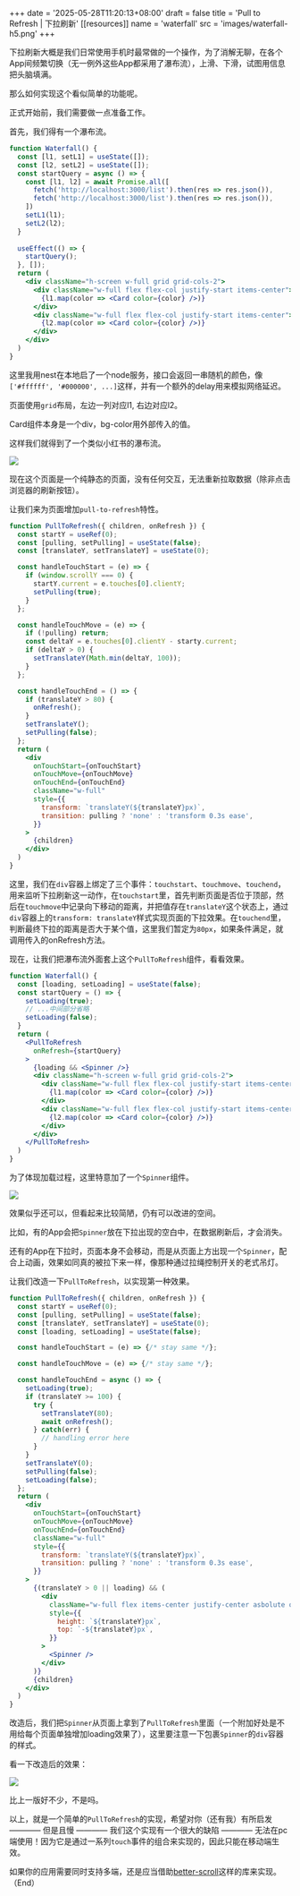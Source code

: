 +++
date = '2025-05-28T11:20:13+08:00'
draft = false
title = 'Pull to Refresh | 下拉刷新'
[[resources]]
  name = 'waterfall'
  src = 'images/waterfall-h5.png'
+++


下拉刷新大概是我们日常使用手机时最常做的一个操作，为了消解无聊，在各个App间频繁切换（无一例外这些App都采用了瀑布流），上滑、下滑，试图用信息把头脑填满。

那么如何实现这个看似简单的功能呢。

正式开始前，我们需要做一点准备工作。

首先，我们得有一个瀑布流。

```jsx {linenos=inline}
function Waterfall() {
  const [l1, setL1] = useState([]);
  const [l2, setL2] = useState([]);
  const startQuery = async () => {
    const [l1, l2] = await Promise.all([
      fetch('http://localhost:3000/list').then(res => res.json()),
      fetch('http://localhost:3000/list').then(res => res.json()),
    ])
    setL1(l1);
    setL2(l2);
  }
  
  useEffect(() => {
    startQuery();
  }, []);
  return (
    <div className="h-screen w-full grid grid-cols-2">
      <div className="w-full flex flex-col justify-start items-center">
        {l1.map(color => <Card color={color} />)}
      </div>
      <div className="w-full flex flex-col justify-start items-center">
        {l2.map(color => <Card color={color} />)}
      </div>
    </div> 
  )
}
```

这里我用nest在本地启了一个node服务，接口会返回一串随机的颜色，像`['#ffffff', '#000000', ...]`这样，并有一个额外的delay用来模拟网络延迟。

页面使用`grid`布局，左边一列对应l1, 右边对应l2。

Card组件本身是一个div，bg-color用外部传入的值。

这样我们就得到了一个类似小红书的瀑布流。

![](images/waterfall-h5.png)

现在这个页面是一个纯静态的页面，没有任何交互，无法重新拉取数据（除非点击浏览器的刷新按钮）。

让我们来为页面增加`pull-to-refresh`特性。

```jsx {linenos=inline}
function PullToRefresh({ children, onRefresh }) {
  const startY = useRef(0);
  const [pulling, setPulling] = useState(false);
  const [translateY, setTranslateY] = useState(0);

  const handleTouchStart = (e) => {
    if (window.scrollY === 0) {
      startY.current = e.touches[0].clientY;
      setPulling(true);
    }
  };

  const handleTouchMove = (e) => {
    if (!pulling) return;
    const deltaY = e.touches[0].clientY - starty.current;
    if (deltaY > 0) {
      setTranslateY(Math.min(deltaY, 100));
    }
  };

  const handleTouchEnd = () => {
    if (translateY > 80) {
      onRefresh();
    }
    setTranslateY();
    setPulling(false);
  };
  return (
    <div
      onTouchStart={onTouchStart}
      onTouchMove={onTouchMove}
      onTouchEnd={onTouchEnd}
      className="w-full"
      style={{
        transform: `translateY(${translateY}px)`,
        transition: pulling ? 'none' : 'transform 0.3s ease',
      }}
    >
      {children}
    </div>
  )
}
```

这里，我们在`div`容器上绑定了三个事件：`touchstart`、`touchmove`、`touchend`，用来监听下拉刷新这一动作，在`touchstart`里，首先判断页面是否位于顶部，然后在`touchmove`中记录向下移动的距离，并把值存在`translateY`这个状态上，通过`div`容器上的`transform: translateY`样式实现页面的下拉效果。在`touchend`里，判断最终下拉的距离是否大于某个值，这里我们暂定为`80px`，如果条件满足，就调用传入的onRefresh方法。

现在，让我们把瀑布流外面套上这个`PullToRefresh`组件，看看效果。

```jsx {linenos=inline hl_lines=[2, 4, 6, "9-12", 21]}
function Waterfall() {
  const [loading, setLoading] = useState(false);
  const startQuery = () => {
    setLoading(true);
    // ...中间部分省略
    setLoading(false);
  }
  return (
    <PullToRefresh
      onRefresh={startQuery}
    >
      {loading && <Spinner />}
      <div className="h-screen w-full grid grid-cols-2">
        <div className="w-full flex flex-col justify-start items-center">
          {l1.map(color => <Card color={color} />)}
        </div>
        <div className="w-full flex flex-col justify-start items-center">
          {l2.map(color => <Card color={color} />)}
        </div>
      </div> 
    </PullToRefresh>
  )
}
```

为了体现加载过程，这里特意加了一个`Spinner`组件。

![](images/demo-1.gif)

效果似乎还可以，但看起来比较简陋，仍有可以改进的空间。

比如，有的App会把`Spinner`放在下拉出现的空白中，在数据刷新后，才会消失。

还有的App在下拉时，页面本身不会移动，而是从页面上方出现一个`Spinner`，配合上动画，效果如同真的被拉下来一样，像那种通过拉绳控制开关的老式吊灯。

让我们改造一下`PullToRefresh`，以实现第一种效果。

```jsx {linenos=inline hl_lines=[5, 11, "14-19", 23, "36-45"]}
function PullToRefresh({ children, onRefresh }) {
  const startY = useRef(0);
  const [pulling, setPulling] = useState(false);
  const [translateY, setTranslateY] = useState(0);
  const [loading, setLoading] = useState(false);

  const handleTouchStart = (e) => {/* stay same */};

  const handleTouchMove = (e) => {/* stay same */};

  const handleTouchEnd = async () => {
    setLoading(true);
    if (translateY >= 100) {
      try {
        setTranslateY(80);
        await onRefresh();
      } catch(err) {
        // handling error here
      }
    }
    setTranslateY(0);
    setPulling(false);
    setLoading(false);
  };
  return (
    <div
      onTouchStart={onTouchStart}
      onTouchMove={onTouchMove}
      onTouchEnd={onTouchEnd}
      className="w-full"
      style={{
        transform: `translateY(${translateY}px)`,
        transition: pulling ? 'none' : 'transform 0.3s ease',
      }}
    >
      {(translateY > 0 || loading) && (
        <div
          className="w-full flex items-center justify-center asbolute overflow-hidden"
          style={{
            height: `${translateY}px`,
            top: `-${translateY}px`,
          }}
        >
          <Spinner />
        </div>
      )}
      {children}
    </div>
  )
}
```
改造后，我们把`Spinner`从页面上拿到了`PullToRefresh`里面（一个附加好处是不用给每个页面单独增加loading效果了），这里要注意一下包裹`Spinner`的`div`容器的样式。

看一下改造后的效果：

![](images/demo-2.gif)

比上一版好不少，不是吗。

以上，就是一个简单的`PullToRefresh`的实现，希望对你（还有我）有所启发 ———— 但是且慢 ———— 我们这个实现有一个很大的缺陷 ———— 无法在pc端使用！因为它是通过一系列`touch`事件的组合来实现的，因此只能在移动端生效。

如果你的应用需要同时支持多端，还是应当借助[better-scroll](https://github.com/ustbhuangyi/better-scroll)这样的库来实现。（End）
